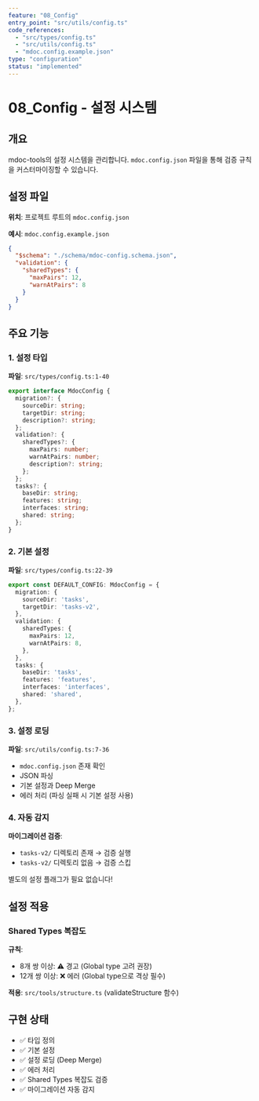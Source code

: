 ```yaml
---
feature: "08_Config"
entry_point: "src/utils/config.ts"
code_references:
  - "src/types/config.ts"
  - "src/utils/config.ts"
  - "mdoc.config.example.json"
type: "configuration"
status: "implemented"
---
```


# 08_Config - 설정 시스템

## 개요

mdoc-tools의 설정 시스템을 관리합니다. `mdoc.config.json` 파일을 통해 검증 규칙을 커스터마이징할 수 있습니다.

## 설정 파일

**위치**: 프로젝트 루트의 `mdoc.config.json`

**예시**: `mdoc.config.example.json`

```json
{
  "$schema": "./schema/mdoc-config.schema.json",
  "validation": {
    "sharedTypes": {
      "maxPairs": 12,
      "warnAtPairs": 8
    }
  }
}
```

## 주요 기능

### 1. 설정 타입

**파일**: `src/types/config.ts:1-40`

```typescript
export interface MdocConfig {
  migration?: {
    sourceDir: string;
    targetDir: string;
    description?: string;
  };
  validation?: {
    sharedTypes?: {
      maxPairs: number;
      warnAtPairs: number;
      description?: string;
    };
  };
  tasks?: {
    baseDir: string;
    features: string;
    interfaces: string;
    shared: string;
  };
}
```

### 2. 기본 설정

**파일**: `src/types/config.ts:22-39`

```typescript
export const DEFAULT_CONFIG: MdocConfig = {
  migration: {
    sourceDir: 'tasks',
    targetDir: 'tasks-v2',
  },
  validation: {
    sharedTypes: {
      maxPairs: 12,
      warnAtPairs: 8,
    },
  },
  tasks: {
    baseDir: 'tasks',
    features: 'features',
    interfaces: 'interfaces',
    shared: 'shared',
  },
};
```

### 3. 설정 로딩

**파일**: `src/utils/config.ts:7-36`

- `mdoc.config.json` 존재 확인
- JSON 파싱
- 기본 설정과 Deep Merge
- 에러 처리 (파싱 실패 시 기본 설정 사용)

### 4. 자동 감지

**마이그레이션 검증**:
- `tasks-v2/` 디렉토리 존재 → 검증 실행
- `tasks-v2/` 디렉토리 없음 → 검증 스킵

별도의 설정 플래그가 필요 없습니다!

## 설정 적용

### Shared Types 복잡도

**규칙**:
- 8개 쌍 이상: ⚠️ 경고 (Global type 고려 권장)
- 12개 쌍 이상: ❌ 에러 (Global type으로 격상 필수)

**적용**: `src/tools/structure.ts` (validateStructure 함수)

## 구현 상태

- ✅ 타입 정의
- ✅ 기본 설정
- ✅ 설정 로딩 (Deep Merge)
- ✅ 에러 처리
- ✅ Shared Types 복잡도 검증
- ✅ 마이그레이션 자동 감지

